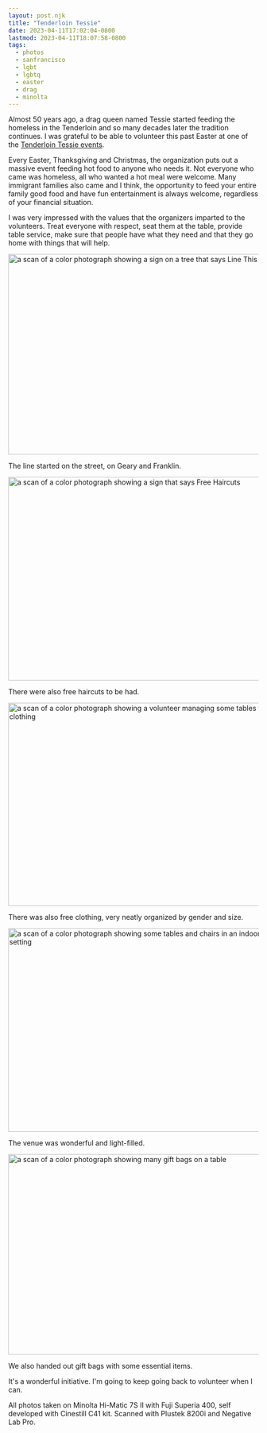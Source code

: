 ```yaml
---
layout: post.njk
title: "Tenderloin Tessie"
date: 2023-04-11T17:02:04-0800
lastmod: 2023-04-11T18:07:58-0800
tags:
  - photos
  - sanfrancisco
  - lgbt
  - lgbtq
  - easter
  - drag
  - minolta
---
```

Almost 50 years ago, a drag queen named Tessie started feeding the homeless in the Tenderloin and so many decades later the tradition continues. I was grateful to be able to volunteer this past Easter at one of the [Tenderloin Tessie events](http://www.tenderlointessie.com).

Every Easter, Thanksgiving and Christmas, the organization puts out a massive event feeding hot food to anyone who needs it. Not everyone who came was homeless, all who wanted a hot meal were welcome. Many immigrant families also came and I think, the opportunity to feed your entire family good food and have fun entertainment is always welcome, regardless of your financial situation.

I was very impressed with the values that the organizers imparted to the volunteers. Treat everyone with respect, seat them at the table, provide table service, make sure that people have what they need and that they go home with things that will help.

<img src="/img/9f601f2a5a.jpg" width="600" height="404" alt="a scan of a color photograph showing a sign on a tree that says Line This Way" />

The line started on the street, on Geary and Franklin.

<img src="/img/e7aee000fa.jpg" width="600" height="410" alt="a scan of a color photograph showing a sign that says Free Haircuts" />

There were also free haircuts to be had.

<img src="/img/b01a48b846.jpg" width="600" height="409" alt="a scan of a color photograph showing  a volunteer managing some tables with free clothing" />

There was also free clothing, very neatly organized by gender and size.

<img src="/img/dac22fd7c8.jpg" width="600" height="410" alt="a scan of a color photograph showing some tables and chairs in an indoor church setting" />

The venue was wonderful and light-filled.

<img src="/img/2843453d36.jpg" width="600" height="404" alt="a scan of a color photograph showing many gift bags on a table" />

We also handed out gift bags with some essential items.

It's a wonderful initiative. I'm going to keep going back to volunteer when I can.

All photos taken on Minolta Hi-Matic 7S II with Fuji Superia 400, self developed with Cinestill C41 kit. Scanned with Plustek 8200i and Negative Lab Pro.

